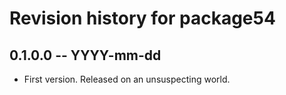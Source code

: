 # Revision history for package54

## 0.1.0.0 -- YYYY-mm-dd

* First version. Released on an unsuspecting world.
